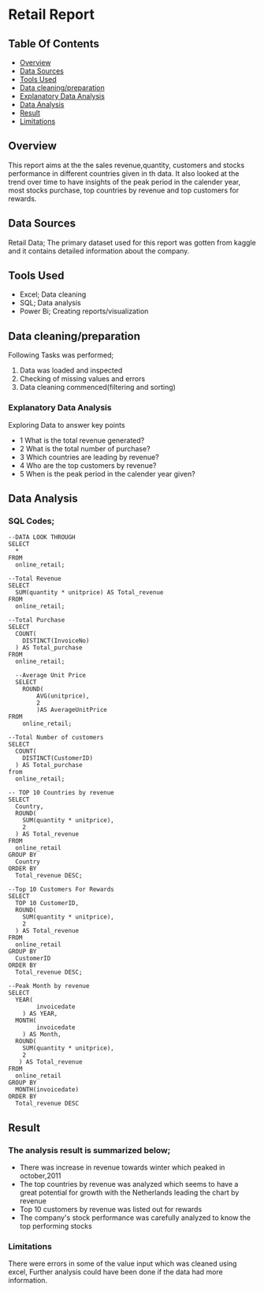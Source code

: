 # Retail Report

## Table Of Contents
- [Overview](Overview)
- [Data Sources](Data-Sources)
- [Tools Used](Tools-Used)
- [Data cleaning/preparation](Data-cleaning/preparation)
- [Explanatory Data Analysis](Explanatory-Data-Analysis)
- [Data Analysis](Data-Analysis)
- [Result](Result)
- [Limitations](Limitations)
  
## Overview

This report aims at the the sales revenue,quantity, customers and stocks performance in different countries given in th data. It also looked at the trend over time to have insights of the peak period in the calender year, most stocks purchase, top countries by revenue and top customers for rewards.

## Data Sources

Retail Data; The primary dataset used for this report was gotten from kaggle and it contains detailed information about the company.

## Tools Used

- Excel; Data cleaning
- SQL; Data analysis
- Power Bi; Creating reports/visualization

## Data cleaning/preparation

Following Tasks was performed;

1. Data was loaded and inspected
2. Checking of missing values and errors
3. Data cleaning commenced(filtering and sorting)

### Explanatory Data Analysis 

Exploring Data to answer key points

- 1 What is the total revenue generated?
- 2 What is the total number of purchase?
- 3 Which countries are leading by revenue?
- 4 Who are the top customers by revenue?
- 5 When is the peak period in the calender year given?

## Data Analysis
### SQL Codes; 


```
--DATA LOOK THROUGH
SELECT 
  * 
FROM 
  online_retail; 

--Total Revenue
SELECT 
  SUM(quantity * unitprice) AS Total_revenue 
FROM 
  online_retail; 

--Total Purchase
SELECT
  COUNT(
    DISTINCT(InvoiceNo)
  ) AS Total_purchase 
FROM 
  online_retail; 

  --Average Unit Price
  SELECT
	ROUND(
		AVG(unitprice),
		2
		)AS AverageUnitPrice
FROM
	online_retail;

--Total Number of customers
SELECT 
  COUNT(
    DISTINCT(CustomerID)
  ) AS Total_purchase 
from 
  online_retail; 

-- TOP 10 Countries by revenue
SELECT
  Country,
  ROUND(
    SUM(quantity * unitprice), 
    2
  ) AS Total_revenue 
FROM 
  online_retail 
GROUP BY 
  Country 
ORDER BY 
  Total_revenue DESC; 

--Top 10 Customers For Rewards
SELECT 
  TOP 10 CustomerID, 
  ROUND(
    SUM(quantity * unitprice), 
    2
  ) AS Total_revenue 
FROM 
  online_retail 
GROUP BY 
  CustomerID 
ORDER BY 
  Total_revenue DESC;

--Peak Month by revenue
SELECT
  YEAR(
		invoicedate
	) AS YEAR,
  MONTH(
		invoicedate
	) AS Month,
  ROUND(
    SUM(quantity * unitprice), 
    2
   ) AS Total_revenue  
FROM 
  online_retail 
GROUP BY 
  MONTH(invoicedate)
ORDER BY 
  Total_revenue DESC
``` 


## Result
### The analysis result is summarized below;
- There was increase in revenue towards winter which peaked in october,2011
- The top countries by revenue was analyzed which seems to have a great potential for growth
  with the Netherlands leading the chart by revenue 
- Top 10 customers by revenue was listed out for rewards
- The company's stock performance was carefully analyzed to know the top performing stocks

### Limitations
There were errors in some of the value input which was cleaned using excel,
Further analysis could have been done if the data had more information. 
